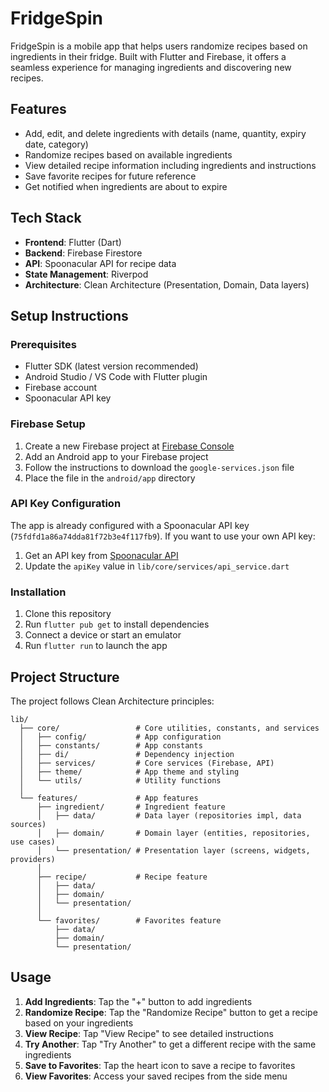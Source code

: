 # FridgeSpin

FridgeSpin is a mobile app that helps users randomize recipes based on ingredients in their fridge. Built with Flutter and Firebase, it offers a seamless experience for managing ingredients and discovering new recipes.

## Features

- Add, edit, and delete ingredients with details (name, quantity, expiry date, category)
- Randomize recipes based on available ingredients
- View detailed recipe information including ingredients and instructions
- Save favorite recipes for future reference
- Get notified when ingredients are about to expire

## Tech Stack

- **Frontend**: Flutter (Dart)
- **Backend**: Firebase Firestore
- **API**: Spoonacular API for recipe data
- **State Management**: Riverpod
- **Architecture**: Clean Architecture (Presentation, Domain, Data layers)

## Setup Instructions

### Prerequisites

- Flutter SDK (latest version recommended)
- Android Studio / VS Code with Flutter plugin
- Firebase account
- Spoonacular API key

### Firebase Setup

1. Create a new Firebase project at [Firebase Console](https://console.firebase.google.com/)
2. Add an Android app to your Firebase project
3. Follow the instructions to download the `google-services.json` file
4. Place the file in the `android/app` directory

### API Key Configuration

The app is already configured with a Spoonacular API key (`75fdfd1a86a74dda81f72b3e4f117fb9`). If you want to use your own API key:

1. Get an API key from [Spoonacular API](https://spoonacular.com/food-api)
2. Update the `apiKey` value in `lib/core/services/api_service.dart`

### Installation

1. Clone this repository
2. Run `flutter pub get` to install dependencies
3. Connect a device or start an emulator
4. Run `flutter run` to launch the app

## Project Structure

The project follows Clean Architecture principles:

```
lib/
  ├── core/                 # Core utilities, constants, and services
  │   ├── config/           # App configuration
  │   ├── constants/        # App constants
  │   ├── di/               # Dependency injection
  │   ├── services/         # Core services (Firebase, API)
  │   ├── theme/            # App theme and styling
  │   └── utils/            # Utility functions
  │
  └── features/             # App features
      ├── ingredient/       # Ingredient feature
      │   ├── data/         # Data layer (repositories impl, data sources)
      │   ├── domain/       # Domain layer (entities, repositories, use cases)
      │   └── presentation/ # Presentation layer (screens, widgets, providers)
      │
      ├── recipe/           # Recipe feature
      │   ├── data/
      │   ├── domain/
      │   └── presentation/
      │
      └── favorites/        # Favorites feature
          ├── data/
          ├── domain/
          └── presentation/
```

## Usage

1. **Add Ingredients**: Tap the "+" button to add ingredients
2. **Randomize Recipe**: Tap the "Randomize Recipe" button to get a recipe based on your ingredients
3. **View Recipe**: Tap "View Recipe" to see detailed instructions
4. **Try Another**: Tap "Try Another" to get a different recipe with the same ingredients
5. **Save to Favorites**: Tap the heart icon to save a recipe to favorites
6. **View Favorites**: Access your saved recipes from the side menu 